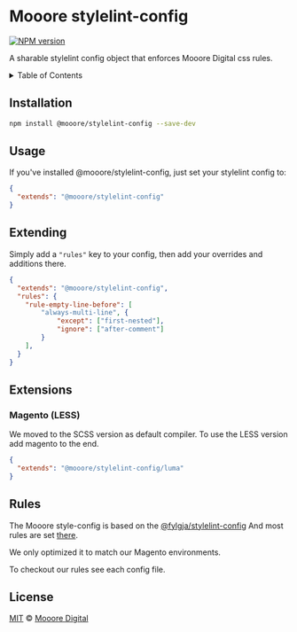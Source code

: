 # Mooore stylelint-config

[![NPM version](https://img.shields.io/npm/v/@mooore/stylelint-config.svg)](https://www.npmjs.org/package/@mooore/stylelint-config)

A sharable stylelint config object that enforces Mooore Digital css rules.

<details><summary>Table of Contents</summary>

- [Installation](#installation)
- [Usage](#usage)
- [Extending](#extending)
- [Extensions](#extensions)
  - [Magento (LESS)](#magento-less)
- [Rules](#rules)
- [License](#license)

</details>

## Installation

```bash
npm install @mooore/stylelint-config --save-dev
```

## Usage

If you've installed @mooore/stylelint-config,
just set your stylelint config to:

```json
{
  "extends": "@mooore/stylelint-config"
}
```

## Extending

Simply add a `"rules"` key to your config,
then add your overrides and additions there.

```json
{
  "extends": "@mooore/stylelint-config",
  "rules": {
    "rule-empty-line-before": [
        "always-multi-line", {
            "except": ["first-nested"],
            "ignore": ["after-comment"]
        }
    ],
  }
}
```

## Extensions

### Magento (LESS)

We moved to the SCSS version as default compiler.
To use the LESS version add magento to the end.

```json
{
  "extends": "@mooore/stylelint-config/luma"
}
```

## Rules

The Mooore style-config is based on the [@fylgja/stylelint-config](https://github.com/getfylgja/stylelint-config)
And most rules are set [there](https://github.com/getfylgja/stylelint-config#rules).

We only optimized it to match our Magento environments.

To checkout our rules see each config file.

## License
[MIT](LICENSE) © [Mooore Digital](https://www.mooore.nl)
